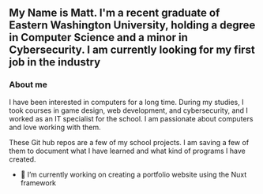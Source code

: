 ## My Name is Matt. I'm a recent graduate of Eastern Washington University, holding a degree in Computer Science and a minor in Cybersecurity. I am currently looking for my first job in the industry

### About me
I have been interested in computers for a long time. During my studies, I took courses in game design, web development, and cybersecurity, and I worked as an IT specialist for the school. I am passionate about computers and love working with them.

These Git hub repos are a few of my school projects. I am saving a few of them to document what I have learned and what kind of programs I have created.
- 🔭 I’m currently working on creating a portfolio website using the Nuxt framework
<!--
**MattA41/MattA41** is a ✨ _special_ ✨ repository because its `README.md` (this file) appears on your GitHub profile.

Here are some ideas to get you started:

- 🔭 I’m currently working on ...
- 🌱 I’m currently learning ...
- 👯 I’m looking to collaborate on ...
- 🤔 I’m looking for help with ...
- 💬 Ask me about ...
- 📫 How to reach me: ...
- 😄 Pronouns: ...
- ⚡ Fun fact: ...
-->
